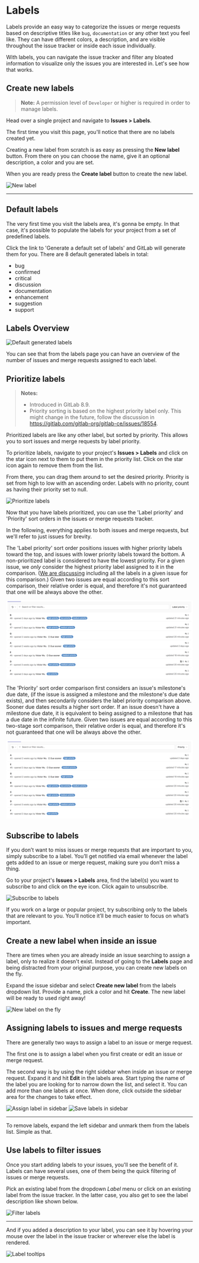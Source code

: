 # Labels

Labels provide an easy way to categorize the issues or merge requests based on
descriptive titles like `bug`, `documentation` or any other text you feel like.
They can have different colors, a description, and are visible throughout
the issue tracker or inside each issue individually.

With labels, you can navigate the issue tracker and filter any bloated
information to visualize only the issues you are interested in. Let's see how
that works.

## Create new labels

>**Note:**
A permission level of `Developer` or higher is required in order to manage
labels.

Head over a single project and navigate to **Issues > Labels**.

The first time you visit this page, you'll notice that there are no labels
created yet.

Creating a new label from scratch is as easy as pressing the **New label**
button. From there on you can choose the name, give it an optional description,
a color and you are set.

When you are ready press the **Create label** button to create the new label.

![New label](img/labels_new_label.png)

---

## Default labels

The very first time you visit the labels area, it's gonna be empty. In that
case, it's possible to populate the labels for your project from a set of
predefined labels.

Click the link to 'Generate a default set of labels' and GitLab will
generate them for you. There are 8 default generated labels in total:

- bug
- confirmed
- critical
- discussion
- documentation
- enhancement
- suggestion
- support

## Labels Overview

![Default generated labels](img/labels_default.png)

You can see that from the labels page you can have an overview of the number of
issues and merge requests assigned to each label.

## Prioritize labels

>**Notes:**
>
> - Introduced in GitLab 8.9.
> - Priority sorting is based on the highest priority label only. This might
>   change in the future, follow the discussion in
>   https://gitlab.com/gitlab-org/gitlab-ce/issues/18554.

Prioritized labels are like any other label, but sorted by priority. This allows
you to sort issues and merge requests by label priority.

To prioritize labels, navigate to your project's **Issues > Labels** and click
on the star icon next to them to put them in the priority list. Click on the
star icon again to remove them from the list.

From there, you can drag them around to set the desired priority. Priority is
set from high to low with an ascending order. Labels with no priority, count as
having their priority set to null.

![Prioritize labels](img/labels_prioritize.png)

Now that you have labels prioritized, you can use the 'Label priority' and 'Priority' 
sort orders in the issues or merge requests tracker.

In the following, everything applies to both issues and merge requests, but we'll
refer to just issues for brevity.

The 'Label priority' sort order positions issues with higher priority labels
toward the top, and issues with lower priority labels toward the bottom. A non-prioritized
label is considered to have the lowest priority. For a given issue, we _only_ consider the
highest priority label assigned to it in the comparison. ([We are discussing](https://gitlab.com/gitlab-org/gitlab-ce/issues/18554) 
including all the labels in a given issue for this comparison.) Given two issues
are equal according to this sort comparison, their relative order is equal, and 
therefore it's not guaranteed that one will be always above the other.

![Label priority sort order](img/label_priority_sort_order.png)

The 'Priority' sort order comparison first considers an issue's milestone's due date,
(if the issue is assigned a milestone and the milestone's due date exists), and then 
secondarily considers the label priority comparison above. Sooner due dates results
a higher sort order. If an issue doesn't have a milestone due date, it is equivalent to
being assigned to a milestone that has a due date in the infinite future. Given two issues
are equal according to this two-stage sort comparison, their relative order is equal, and 
therefore it's not guaranteed that one will be always above the other.

![Priority sort order](img/priority_sort_order.png)


## Subscribe to labels

If you don’t want to miss issues or merge requests that are important to you,
simply subscribe to a label. You’ll get notified via email whenever the label gets added
to an issue or merge request, making sure you don’t miss a thing.

Go to your project's **Issues > Labels** area, find the label(s) you want to
subscribe to and click on the eye icon. Click again to unsubscribe.

![Subscribe to labels](img/labels_subscribe.png)

If you work on a large or popular project, try subscribing only to the labels
that are relevant to you. You’ll notice it’ll be much easier to focus on what’s
important.

## Create a new label when inside an issue

There are times when you are already inside an issue searching to assign a
label, only to realize it doesn't exist. Instead of going to the **Labels**
page and being distracted from your original purpose, you can create new
labels on the fly.

Expand the issue sidebar and select **Create new label** from the labels dropdown
list. Provide a name, pick a color and hit **Create**. The new label will be
ready to used right away!

![New label on the fly](img/labels_new_label_on_the_fly.png)

## Assigning labels to issues and merge requests

There are generally two ways to assign a label to an issue or merge request.

The first one is to assign a label when you first create or edit an issue or
merge request.

The second way is by using the right sidebar when inside an issue or merge
request. Expand it and hit **Edit** in the labels area. Start typing the name
of the label you are looking for to narrow down the list, and select it. You
can add more than one labels at once. When done, click outside the sidebar area
for the changes to take effect.

![Assign label in sidebar](img/labels_assign_label_sidebar.png)
![Save labels in sidebar](img/labels_assign_label_sidebar_saved.png)

---

To remove labels, expand the left sidebar and unmark them from the labels list.
Simple as that.

##  Use labels to filter issues

Once you start adding labels to your issues, you'll see the benefit of it.
Labels can have several uses, one of them being the quick filtering of issues
or merge requests.

Pick an existing label from the dropdown _Label_ menu or click on an existing
label from the issue tracker. In the latter case, you also get to see the
label description like shown below.

![Filter labels](img/labels_filter.png)

---

And if you added a description to your label, you can see it by hovering your
mouse over the label in the issue tracker or wherever else the label is
rendered.

![Label tooltips](img/labels_description_tooltip.png)
